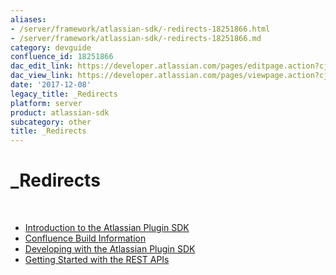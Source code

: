 ```yaml
---
aliases:
- /server/framework/atlassian-sdk/-redirects-18251866.html
- /server/framework/atlassian-sdk/-redirects-18251866.md
category: devguide
confluence_id: 18251866
dac_edit_link: https://developer.atlassian.com/pages/editpage.action?cjm=wozere&pageId=18251866
dac_view_link: https://developer.atlassian.com/pages/viewpage.action?cjm=wozere&pageId=18251866
date: '2017-12-08'
legacy_title: _Redirects
platform: server
product: atlassian-sdk
subcategory: other
title: _Redirects
---
```

# \_Redirects

 

-   [Introduction to the Atlassian Plugin SDK](/server/framework/atlassian-sdk/introduction-to-the-atlassian-plugin-sdk)
-   [Confluence Build Information](/server/framework/atlassian-sdk/confluence-build-information.snippet)
-   [Developing with the Atlassian Plugin SDK](/server/framework/atlassian-sdk/developing-with-the-atlassian-plugin-sdk)
-   [Getting Started with the REST APIs](/server/framework/atlassian-sdk/getting-started-with-the-rest-apis)































































































































































